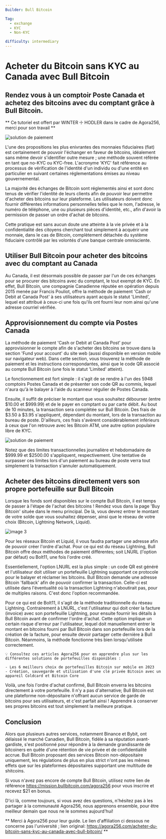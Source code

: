 ```yaml
---
Builder: Bull Bitcoin

Tag:
  - exchange
  - KYC
  - Non-KYC

difficulty: intermediary
---
```


# Acheter du Bitcoin sans KYC au Canada avec Bull Bitcoin

## Rendez vous à un comptoir Poste Canada et achetez des bitcoins avec du comptant grâce à Bull Bitcoin.

** Ce tutoriel est offert par WINTER ☩ HODLER dans le cadre de Agora256, merci pour son travail **

![solution de paiement](1.png)

L'une des propositions les plus enivrantes des monnaies fiduciaires (fiat) est certainement de pouvoir l'échanger en faveur de bitcoins, idéalement sans même devoir s'identifier outre mesure ; une méthode souvent référée en tant que no-KYC ou KYC-free. L'acronyme 'KYC' fait référence au processus de vérification de l'identité d'un individu ou d'une entité en particulier en suivant certaines réglementations émises au niveau gouvernemental.

La majorité des échanges de Bitcoin sont réglementés ainsi et sont donc tenus de vérifier l'identité de leurs clients afin de pouvoir leur permettre d'acheter des bitcoins sur leur plateforme. Les utilisateurs doivent donc fournir différentes informations personnelles telles que le nom, l'adresse, le numéro de téléphone, une ou plusieurs pièces d'identité, etc., afin d'avoir la permission de passer un ordre d'achat de bitcoins.

Cette pratique est sans aucun doute une atteinte à la vie privée et à la confidentialité des citoyens cherchant tout simplement à acquérir une monnaie, dans le cas de Bitcoin, complètement détachée du système fiduciaire contrôlé par les volontés d'une banque centrale omnisciente.

## Utiliser Bull Bitcoin pour acheter des bitcoins avec du comptant au Canada

Au Canada, il est désormais possible de passer par l'un de ces échanges pour se procurer des bitcoins avec du comptant, le tout exempt de KYC. En effet, Bull Bitcoin, une compagnie Canadienne réputée en opération depuis 2015 menée par Francis Pouliot, offre la méthode de paiement 'Cash or Debit at Canada Post' à ses utilisateurs ayant acquis le statut 'Limited', lequel est attribué à ceux-ci une fois qu'ils ont fourni leur nom ainsi qu'une adresse courriel vérifiée.

## Approvisionnement du compte via Postes Canada

La méthode de paiement 'Cash or Debit at Canada Post' pour approvisionner le compte afin de s'acheter des bitcoins se trouve dans la section 'Fund your account' du site web (aussi disponible en version mobile sur navigateur web). Dans cette section, vous trouverez la méthode de paiement et les instructions correspondantes, ainsi que le code QR associé au compte Bull Bitcoin (une fois le statut 'Limited' atteint).

Le fonctionnement est fort simple : il s'agit de se rendre à l'un des 5948 comptoirs Postes Canada et de présenter son code QR au commis, lequel n'aura qu'à le balayer à l'aide du scanneur régulier de Postes Canada.

Ensuite, il suffit de préciser le montant que vous souhaitez débourser (entre $10.00 et $999.99) et de le payer en comptant ou par carte débit. Au bout de 10 minutes, la transaction sera complétée sur Bull Bitcoin. Des frais de $3.50 à $3.95 s'appliquent, dépendant du montant, lors de la transaction au bureau de poste. D'ailleurs, ces frais s'avèrent considérablement inférieurs à ceux que l'on retrouve avec les Bitcoin ATM, une autre option populaire libre de KYC.

![solution de paiement](2.png)

Notez que des limites transactionnelles journalière et hebdomadaire de $999.99 et $2500.00 s'appliquent, respectivement. Une tentative de surpasser ces limites lors d'un paiement au bureau de poste verra tout simplement la transaction s'annuler automatiquement.

## Acheter des bitcoins directement vers son propre portefeuille sur Bull Bitcoin

Lorsque les fonds sont disponibles sur le compte Bull Bitcoin, il est temps de passer à l'étape de l'achat des bitcoins ! Rendez vous dans la page 'Buy Bitcoin' située dans le menu principal. De là, vous devrez entrer le montant de votre solde que vous souhaitez dépenser, ainsi que le réseau de votre choix (Bitcoin, Lightning Network, Liquid).

![image 3](3.png)

Pour les réseaux Bitcoin et Liquid, il vous faudra partager une adresse afin de pouvoir créer l'ordre d'achat. Pour ce qui est du réseau Lightning, Bull Bitcoin offre deux méthodes de paiement différentes; soit LNURL (l'option par défaut) ou Bolt11, une fois l'ordre créé.

Essentiellement, l'option LNURL est la plus simple : un code QR est généré et l'utilisateur doit utiliser un portefeuille Lightning supportant ce protocole pour le balayer et réclamer les bitcoins. Bull Bitcoin demande une adresse Bitcoin 'fallback' afin de pouvoir confirmer la transaction. Celle-ci est utilisée dans l'éventualité où la transaction Lightning n'aboutirait pas, pour de multiples raisons. C'est donc l'option recommandée.

Pour ce qui est de Bolt11, il s'agit de la méthode traditionnelle du réseau Lightning. Contrairement à LNURL, c'est l'utilisateur qui doit créer la facture (invoice) avec son portefeuille Lightning, pour ensuite fournir les détails à Bull Bitcoin avant de confirmer l'ordre d'achat. Cette option implique un certain risque d'erreur par l'utilisateur, lequel doit manuellement entrer le montant en bitcoins fourni par Bull Bitcoin dans son portefeuille lors de la création de la facture, pour ensuite devoir partager cette dernière à Bull Bitcoin. Néanmoins, la méthode fonctionne très bien lorsqu'utilisée correctement.

    💡 Consultez ces articles Agora256 pour en apprendre plus sur les différentes solutions de portefeuilles disponibles :

    - Les 6 meilleurs choix de portefeuilles Bitcoin sur mobile en 2023
    - Création, sauvegarde et utilisation d'une clé privée Bitcoin avec un appareil Coldcard et Bitcoin Core

Voilà, une fois l'ordre d'achat confirmé, Bull Bitcoin enverra les bitcoins directement à votre portefeuille. Il n'y a pas d'alternative; Bull Bitcoin est une plateforme non-dépositaire n'offrant aucun service de garde de bitcoins pour ses utilisateurs, et c'est parfait ainsi ! Apprendre à conserver ses propres bitcoins est tout simplement la meilleure pratique.

## Conclusion

Alors que plusieurs autres services, notamment Binance et Bybit, ont délaissé le marché Canadien, Bull Bitcoin, fidèle à sa réputation avant-gardiste, s'est positionné pour répondre à la demande grandissante de bitcoiners en quête d'une rétention de vie privée et de confidentialité accrue. Bull Bitcoin proposant des services Bitcoin non-dépositaire uniquement, les régulations de plus en plus strict n'ont pas les mêmes effets que sur les plateformes dépositaires supportant une multitude de shitcoins.

Si vous n'avez pas encore de compte Bull Bitcoin, utilisez notre lien de référence https://mission.bullbitcoin.com/agora256 pour vous inscrire et recevez $21 en bonus.

D'ici là, comme toujours, si vous avez des questions, n'hésitez pas à les partager à la communauté Agora256, nous apprenons ensemble, pour être meilleur demain que nous ne le sommes aujourd'hui!

** Merci à Agora256 pour leur guide. Le lien d'affiliation ci dessous ne concerne pas l'université ; lien original: https://agora256.com/acheter-du-bitcoin-sans-kyc-au-canada-avec-bull-bitcoin/ **
